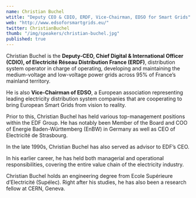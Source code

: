 ```yaml
---
name: Christian Buchel
wtitle: "Deputy CEO & CDIO, ERDF, Vice-Chairman, EDSO for Smart Grids"
web: "http://www.edsoforsmartgrids.eu/"
twitter: ChristianBuchel
thumb: "/img/speakers/christian-buchel.jpg"
published: true
---
```


Christian Buchel is the __Deputy-CEO, Chief Digital & International Officer (CDIO), of Electricité Réseau Distribution France (ERDF)__, distribution system operator in charge of operating, developing and maintaining the medium-voltage and low-voltage power grids across 95% of France’s mainland territory.

He is also __Vice-Chairman of EDSO__, a European association representing leading electricity distribution system companies that are cooperating to bring European Smart Grids from vision to reality.

Prior to this, Christian Buchel has held various top-management positions within the EDF Group. He has notably been Member of the Board and COO of Energie Baden-Württemberg (EnBW) in Germany as well as CEO of Electricité de Strasbourg.

In the late 1990s, Christian Buchel has also served as advisor to EDF’s CEO.

In his earlier career, he has held both managerial and operational responsibilities, covering the entire value chain of the electricity industry.

Christian Buchel holds an engineering degree from Ecole Supérieure d’Electricité (Supélec). Right after his studies, he has also been a research fellow at CERN, Geneva.
